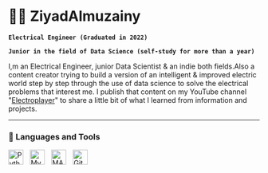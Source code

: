 # :man_technologist: ZiyadAlmuzainy

**`Electrical Engineer (Graduated in 2022)`**

**`Junior in the field of Data Science (self-study for more than a year)`**

I,m an Electrical Engineer, junior Data  Scientist & an indie both fields.Also a content creator trying to build a version of an intelligent & improved electric world step by step through the use of data science to solve the electrical problems that interest me. I publish that content on my YouTube channel "[Electroplayer](https://www.youtube.com/@ziyadAlmuzainy/featured)" to share a little bit of what I learned from information and projects. 

---

### 🧰 Languages and Tools

<img align="left" alt="Python" width="30px" style="padding-right:10px;" 
     src="https://cdn.jsdelivr.net/gh/devicons/devicon/icons/Python/Python-original.svg"/>
<img align="left" alt="MySQL" width="30px" style="padding-right:10px;" 
     src="https://cdn.jsdelivr.net/gh/devicons/devicon/icons/MySQL/MySQL-original.svg" />
<img align="left" alt="MATLAB" width="30px" style="padding-right:10px;" 
     src="https://cdn.jsdelivr.net/gh/devicons/devicon/icons/MATLAB/MATLAB-plain.svg" />
<img align="left" alt="GitHub" width="30px" style="padding-right:10px;" 
     src="https://cdn.jsdelivr.net/gh/devicons/devicon/icons/GitHub/GitHub-plain.svg" />
<br />

#
